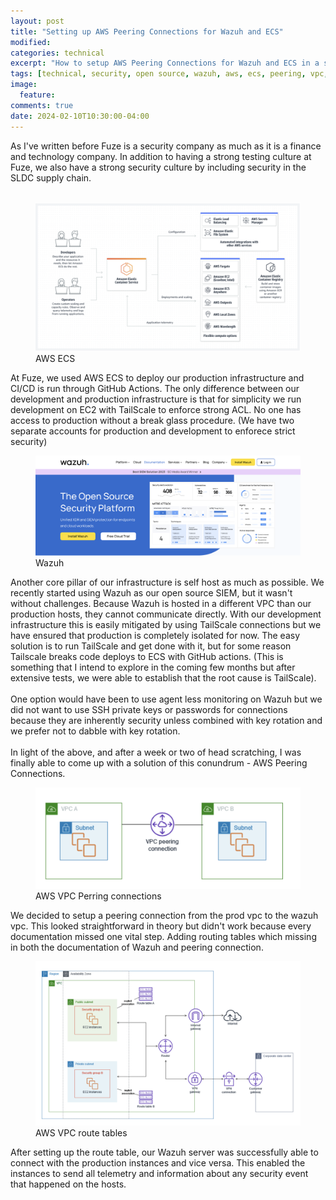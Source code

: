 ```yaml
---
layout: post
title: "Setting up AWS Peering Connections for Wazuh and ECS"
modified:
categories: technical
excerpt: "How to setup AWS Peering Connections for Wazuh and ECS in a secure manner"
tags: [technical, security, open source, wazuh, aws, ecs, peering, vpc, routing, tables]
image:
  feature:
comments: true
date: 2024-02-10T10:30:00-04:00
---
```

As I've written before Fuze is a security company as much as it is a finance and technology company. In addition to having a strong testing culture at Fuze, we also have a strong security culture by including security in the SLDC supply chain.<br/><br/>

<figure>
	<img src="/images/aws_ecs.png">
	<figcaption>AWS ECS</figcaption>
</figure>

At Fuze, we used AWS ECS to deploy our production infrastructure and CI/CD is run through GitHub Actions. The only difference between our development and production infrastructure is that for simplicity we run development on EC2 with TailScale to enforce strong ACL. No one has access to production without a break glass procedure. (We have two separate accounts for production and development to enforece strict security)

<figure>
	<img src="/images/wazuh.png">
	<figcaption>Wazuh</figcaption>
</figure>

Another core pillar of our infrastructure is self host as much as possible. We recently started using Wazuh as our open source SIEM, but it wasn't without challenges. Because Wazuh is hosted in a different VPC than our production hosts, they cannot communicate directly. With our development infrastructure this is easily mitigated by using TailScale connections but we have ensured that production is completely isolated for now. The easy solution is to run TailScale and get done with it, but for some reason Tailscale breaks code deploys to ECS with GitHub actions. (This is something that I intend to explore in the coming few months but after extensive tests, we were able to establish that the root cause is TailScale).<br/><br/>
One option would have been to use agent less monitoring on Wazuh but we did not want to use SSH private keys or passwords for connections because they are inherently security unless combined with key rotation and we prefer not to dabble with key rotation.<br/><br/>
In light of the above, and after a week or two of head scratching, I was finally able to come up with a solution of this conundrum - AWS Peering Connections.

<figure>
	<img src="/images/vpc_peering.png">
	<figcaption>AWS VPC Perring connections</figcaption>
</figure>

We decided to setup a peering connection from the prod vpc to the wazuh vpc. This looked straightforward in theory but didn't work because every documentation missed one vital step. Adding routing tables which missing in both the documentation of Wazuh and peering connection.

<figure>
	<img src="/images/route_tables.png">
	<figcaption>AWS VPC route tables</figcaption>
</figure>

After setting up the route table, our Wazuh server was successfully able to connect with the production instances and vice versa. This enabled the instances to send all telemetry and information about any security event that happened on the hosts.

